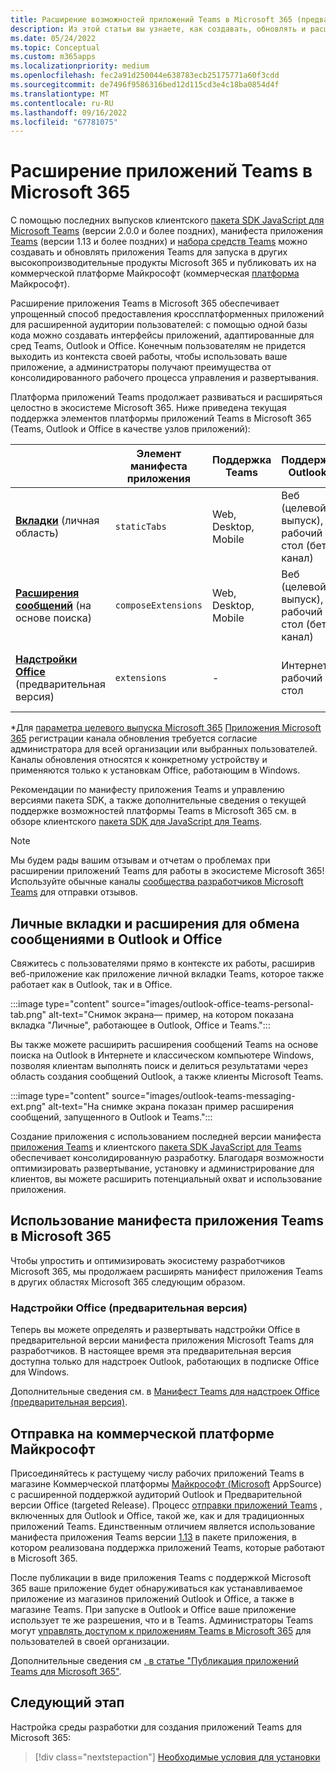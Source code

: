 ```yaml
---
title: Расширение возможностей приложений Teams в Microsoft 365 (предварительная версия)
description: Из этой статьи вы узнаете, как создавать, обновлять и расширять возможности приложений Teams, а также как создавать приложения, используемые в других областях с высоким уровнем использования в Microsoft 365.
ms.date: 05/24/2022
ms.topic: Conceptual
ms.custom: m365apps
ms.localizationpriority: medium
ms.openlocfilehash: fec2a91d250044e638783ecb25175771a60f3cdd
ms.sourcegitcommit: de7496f9586316bed12d115cd3e4c18ba0854d4f
ms.translationtype: MT
ms.contentlocale: ru-RU
ms.lasthandoff: 09/16/2022
ms.locfileid: "67781075"
---
```

# <a name="extend-teams-apps-across-microsoft-365"></a>Расширение приложений Teams в Microsoft 365

С помощью последних выпусков клиентского [пакета SDK JavaScript для Microsoft Teams](../tabs/how-to/using-teams-client-sdk.md) (версии 2.0.0 и более поздних), манифеста приложения [Teams](../resources/schema/manifest-schema.md) (версии 1.13 и более поздних) и [набора средств Teams](../toolkit/visual-studio-code-overview.md) можно создавать и обновлять приложения Teams для запуска в других высокопроизводительные продукты Microsoft 365 и публиковать их на коммерческой платформе Майкрософт (коммерческая [платформа](https://appsource.microsoft.com/) Майкрософт).

Расширение приложения Teams в Microsoft 365 обеспечивает упрощенный способ предоставления кроссплатформенных приложений для расширенной аудитории пользователей: с помощью одной базы кода можно создавать интерфейсы приложений, адаптированные для сред Teams, Outlook и Office. Конечным пользователям не придется выходить из контекста своей работы, чтобы использовать ваше приложение, а администраторы получают преимущества от консолидированного рабочего процесса управления и развертывания.

Платформа приложений Teams продолжает развиваться и расширяться целостно в экосистеме Microsoft 365. Ниже приведена текущая поддержка элементов платформы приложений Teams в Microsoft 365 (Teams, Outlook и Office в качестве узлов приложений):

|          | Элемент манифеста приложения | Поддержка Teams |Поддержка Outlook* | Поддержка Office* | Примечания |
|--|--|--|--|--|--|
| [**Вкладки**](../tabs/what-are-tabs.md) (личная область)    |`staticTabs`  | Web, Desktop, Mobile | Веб (целевой выпуск), рабочий стол (бета-канал) | Веб (целевой выпуск), рабочий стол (бета-канал)| Область канала и группы пока не поддерживается для Microsoft 365. См. [примечания](../tabs/how-to/using-teams-client-sdk.md#microsoft-365-support-running-teams-apps-in-office-and-outlook).
| [**Расширения сообщений**](../messaging-extensions/what-are-messaging-extensions.md) (на основе поиска)| `composeExtensions` | Web, Desktop, Mobile| Веб (целевой выпуск), рабочий стол (бета-канал)| - |На основе действий для Microsoft 365 пока не поддерживается. См. [примечания](extend-m365-teams-message-extension.md#preview-your-message-extension-in-outlook). |
| [**Надстройки Office**](/office/dev/add-ins/develop/json-manifest-overview) (предварительная версия) | `extensions` | - | Интернет, рабочий стол | - | Доступно только в [версии манифеста devPreview](../resources/schema/manifest-schema-dev-preview.md) . См. [примечания](#office-add-ins-preview).|

\*Для [параметра целевого выпуска Microsoft 365](/microsoft-365/admin/manage/release-options-in-office-365) [Приложения Microsoft 365](/deployoffice/change-update-channels) регистрации канала обновления требуется согласие администратора для всей организации или выбранных пользователей. Каналы обновления относятся к конкретному устройству и применяются только к установкам Office, работающим в Windows.

Рекомендации по манифесту приложения Teams и управлению версиями пакета SDK, а также дополнительные сведения о текущей поддержке возможностей платформы Teams в Microsoft 365 см. в обзоре клиентского [пакета SDK для JavaScript для Teams](../tabs/how-to/using-teams-client-sdk.md).

> [!NOTE]
> Мы будем рады вашим отзывам и отчетам о проблемах при расширении приложений Teams для работы в экосистеме Microsoft 365! Используйте обычные каналы [сообщества разработчиков Microsoft Teams](/microsoftteams/platform/feedback) для отправки отзывов.

## <a name="personal-tabs-and-messaging-extensions-in-outlook-and-office"></a>Личные вкладки и расширения для обмена сообщениями в Outlook и Office

Свяжитесь с пользователями прямо в контексте их работы, расширив веб-приложение как приложение личной вкладки Teams, которое также работает как в Outlook, так и в Office.

:::image type="content" source="images/outlook-office-teams-personal-tab.png" alt-text="Снимок экрана— пример, на котором показана вкладка &quot;Личные&quot;, работающее в Outlook, Office и Teams.":::

Вы также можете расширить расширения сообщений Teams на основе поиска на Outlook в Интернете и классическом компьютере Windows, позволяя клиентам выполнять поиск и делиться результатами через область создания сообщений Outlook, а также клиенты Microsoft Teams.

:::image type="content" source="images/outlook-teams-messaging-ext.png" alt-text="На снимке экрана показан пример расширения сообщений, запущенного в Outlook и Teams.":::

Создание приложения с использованием последней версии манифеста [приложения Teams](../resources/schema/manifest-schema.md) и клиентского [пакета SDK JavaScript для Teams](../tabs/how-to/using-teams-client-sdk.md) обеспечивает консолидированную разработку. Благодаря возможности оптимизировать развертывание, установку и администрирование для клиентов, вы можете расширить потенциальный охват и использование приложения.

## <a name="use-teams-app-manifest-across-microsoft-365"></a>Использование манифеста приложения Teams в Microsoft 365

Чтобы упростить и оптимизировать экосистему разработчиков Microsoft 365, мы продолжаем расширять манифест приложения Teams в других областях Microsoft 365 следующим образом.

### <a name="office-add-ins-preview"></a>Надстройки Office (предварительная версия)

Теперь вы можете определять и развертывать надстройки Office в [](../resources/schema/manifest-schema-dev-preview.md) предварительной версии манифеста приложения Microsoft Teams для разработчиков. В настоящее время эта предварительная версия доступна только для надстроек Outlook, работающих в подписке Office для Windows.

Дополнительные сведения см. в [Манифест Teams для надстроек Office (предварительная версия)](/office/dev/add-ins/develop/json-manifest-overview).

## <a name="microsoft-commercial-marketplace-submission"></a>Отправка на коммерческой платформе Майкрософт

Присоединяйтесь к растущему числу рабочих приложений Teams в магазине Коммерческой платформы [Майкрософт (Microsoft](https://appsource.microsoft.com/) AppSource) с расширенной поддержкой аудиторий Outlook и Предварительной версии Office (targeted Release). Процесс [отправки приложений Teams](../concepts/deploy-and-publish/appsource/publish.md) , включенных для Outlook и Office, такой же, как и для традиционных приложений Teams. Единственным отличием является использование манифеста приложения Teams версии [1.13](../tabs/how-to/using-teams-client-sdk.md) в пакете приложения, в котором реализована поддержка приложений Teams, которые работают в Microsoft 365.

После публикации в виде приложения Teams с поддержкой Microsoft 365 ваше приложение будет обнаруживаться как устанавливаемое приложение из магазинов приложений Outlook и Office, а также в магазине Teams. При запуске в Outlook и Office ваше приложение использует те же разрешения, что и в Teams. Администраторы Teams могут [управлять доступом к приложениям Teams в Microsoft 365](/MicrosoftTeams/manage-third-party-teams-apps) для пользователей в своей организации.

Дополнительные сведения см [. в статье "Публикация приложений Teams для Microsoft 365"](publish.md).

## <a name="next-step"></a>Следующий этап

Настройка среды разработки для создания приложений Teams для Microsoft 365:

> [!div class="nextstepaction"]
> [Необходимые условия для установки](prerequisites.md)
